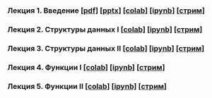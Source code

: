 ### Лекция 1. Введение [[pdf]](./lecture_01/presentation.pdf) [[pptx]](./lecture_01/presentation.pptx) [[colab]](https://colab.research.google.com/drive/1Kx8iljVNfGjR3pAGK9NO0Ks7-xaXsZ0i?usp=sharing) [[ipynb]](./lecture_01/lecture1.ipynb) [[стрим]](https://youtu.be/cFZsY2RfltE) 

### Лекция 2. Структуры данных I [[colab]](https://colab.research.google.com/drive/1vStmOSAN-Ze14P5DwIx53n1mc6JgQ_R5?usp=sharing) [[ipynb]](./lecture_02/lecture2.ipynb) [[стрим]](https://youtu.be/Mskp-bN8_dk) 

### Лекция 3. Структуры данных II [[colab]](https://colab.research.google.com/drive/1JEme-RaZovLT_1kR1L6OebdWtMqSJw6U?usp=sharing) [[ipynb]](./lecture_03/lecture3.ipynb) [[стрим]](https://youtu.be/irXHf0tI9eQ) 

### Лекция 4. Функции I [[colab]](https://colab.research.google.com/drive/1FIuGk2SH5FdQgzvgprq4iTqGcNtBRn2-?usp=sharing) [[ipynb]](./lecture_04/lecture4.ipynb) [[стрим]](https://youtu.be/k7pPaE0PmPA) 

### Лекция 5. Функции II [[colab]](https://colab.research.google.com/drive/1FIuGk2SH5FdQgzvgprq4iTqGcNtBRn2-?usp=sharing) [[ipynb]](./lecture_05/lecture4.ipynb) [[стрим]](https://youtu.be/bok2j8b-LtA) 